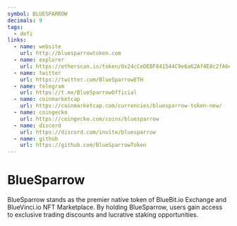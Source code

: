 ```yaml
---
symbol: BLUESPARROW
decimals: 9
tags:
  - defi
links:
  - name: website
    url: http://bluesparrowtoken.com
  - name: explorer
    url: https://etherscan.io/token/0x24cCeDEBF841544C9e6a62Af4E8c2fA6e5a46FdE
  - name: twitter
    url: https://twitter.com/BlueSparrowETH
  - name: telegram
    url: https://t.me/BlueSparrowOfficial
  - name: coinmarketcap
    url: https://coinmarketcap.com/currencies/bluesparrow-token-new/
  - name: coingecko
    url: https://coingecko.com/coins/bluesparrow
  - name: discord
    url: https://discord.com/invite/bluesparrow
  - name: github
    url: https://github.com/BlueSparrowToken
---
```


# BlueSparrow

BlueSparrow stands as the premier native token of BlueBit.io Exchange and BlueVinci.io NFT Marketplace. By holding BlueSparrow, users gain access to exclusive trading discounts and lucrative staking opportunities.
